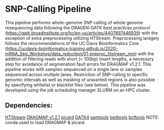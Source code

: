 # SNP-Calling Pipeline
This pipeline performs whole-genome SNP calling of whole genome resequencing data following the DRAGEN-GATK best practices protocol (https://gatk.broadinstitute.org/hc/en-us/articles/4407897446939) with the exception of extra preprocessing utilizing HTStream. Preprocessing laregely follows the recommendations of the UC Davis Bioinformatics Core (https://ucdavis-bioinformatics-training.github.io/2020-mRNA_Seq_Workshop/data_reduction/01-preproc_htstream_mm) with the addition of filtering reads with short (< 100bp) insert lengths, a necessary step for avoidance of segmenation fault errors for DRAGMAP v1.2.1. This pipeline works with samples sequenced on a single lane or samples sequenced across multiple lanes. Restriction of SNP-calling to specific genomic intervals as well as masking of unwanted regions is also possible by specifying whitelist or blacklist files (see below). This pipeline was developed using the job scheduling manager SLURM on an HPC cluster.


## Dependencies:
[HTStream](https://s4hts.github.io/HTStream/#hts_QWindowTrim)
[DRAGMAP v1.2.1](https://github.com/Illumina/DRAGMAP)
[picard](https://github.com/broadinstitute/picard)
[GATK4](https://github.com/broadinstitute/gatk)
[samtools](https://github.com/samtools/samtools)
[bedtools](https://github.com/arq5x/bedtools2)
[bcftools](https://github.com/samtools/bcftools)
NOTE: conda used to load DRAGMAP & picard
